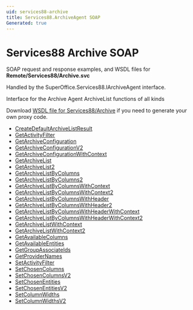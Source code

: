 ```yaml
---
uid: services88-archive
title: Services88.ArchiveAgent SOAP
Generated: true
---
```


# Services88 Archive SOAP

SOAP request and response examples, and WSDL files for **Remote/Services88/Archive.svc**

Handled by the <see cref="T:SuperOffice.Services88.IArchiveAgent">SuperOffice.Services88.IArchiveAgent</see> interface.

Interface for the Archive Agent
ArchiveList functions of all kinds

Download [WSDL file for Services88/Archive](../Services88-Archive.md) if you need to generate your own proxy code.

* [CreateDefaultArchiveListResult](CreateDefaultArchiveListResult.md)
* [GetActivityFilter](GetActivityFilter.md)
* [GetArchiveConfiguration](GetArchiveConfiguration.md)
* [GetArchiveConfigurationV2](GetArchiveConfigurationV2.md)
* [GetArchiveConfigurationWithContext](GetArchiveConfigurationWithContext.md)
* [GetArchiveList](GetArchiveList.md)
* [GetArchiveList2](GetArchiveList2.md)
* [GetArchiveListByColumns](GetArchiveListByColumns.md)
* [GetArchiveListByColumns2](GetArchiveListByColumns2.md)
* [GetArchiveListByColumnsWithContext](GetArchiveListByColumnsWithContext.md)
* [GetArchiveListByColumnsWithContext2](GetArchiveListByColumnsWithContext2.md)
* [GetArchiveListByColumnsWithHeader](GetArchiveListByColumnsWithHeader.md)
* [GetArchiveListByColumnsWithHeader2](GetArchiveListByColumnsWithHeader2.md)
* [GetArchiveListByColumnsWithHeaderWithContext](GetArchiveListByColumnsWithHeaderWithContext.md)
* [GetArchiveListByColumnsWithHeaderWithContext2](GetArchiveListByColumnsWithHeaderWithContext2.md)
* [GetArchiveListWithContext](GetArchiveListWithContext.md)
* [GetArchiveListWithContext2](GetArchiveListWithContext2.md)
* [GetAvailableColumns](GetAvailableColumns.md)
* [GetAvailableEntities](GetAvailableEntities.md)
* [GetGroupAssociateIds](GetGroupAssociateIds.md)
* [GetProviderNames](GetProviderNames.md)
* [SetActivityFilter](SetActivityFilter.md)
* [SetChosenColumns](SetChosenColumns.md)
* [SetChosenColumnsV2](SetChosenColumnsV2.md)
* [SetChosenEntities](SetChosenEntities.md)
* [SetChosenEntitiesV2](SetChosenEntitiesV2.md)
* [SetColumnWidths](SetColumnWidths.md)
* [SetColumnWidthsV2](SetColumnWidthsV2.md)
